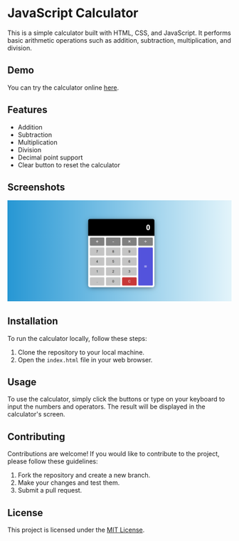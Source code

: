# JavaScript Calculator

This is a simple calculator built with HTML, CSS, and JavaScript. It performs basic arithmetic operations such as addition, subtraction, multiplication, and division.

## Demo

You can try the calculator online [here](https://osamaasasfeh.github.io/jsCalculator/).

## Features

- Addition
- Subtraction
- Multiplication
- Division
- Decimal point support
- Clear button to reset the calculator


## Screenshots

![Calculator screenshot](screenshots\calculator.png)

## Installation

To run the calculator locally, follow these steps:

1. Clone the repository to your local machine.
2. Open the `index.html` file in your web browser.

## Usage

To use the calculator, simply click the buttons or type on your keyboard to input the numbers and operators. The result will be displayed in the calculator's screen.

## Contributing

Contributions are welcome! If you would like to contribute to the project, please follow these guidelines:

1. Fork the repository and create a new branch.
2. Make your changes and test them.
3. Submit a pull request.

## License

This project is licensed under the [MIT License](https://opensource.org/licenses/MIT).
